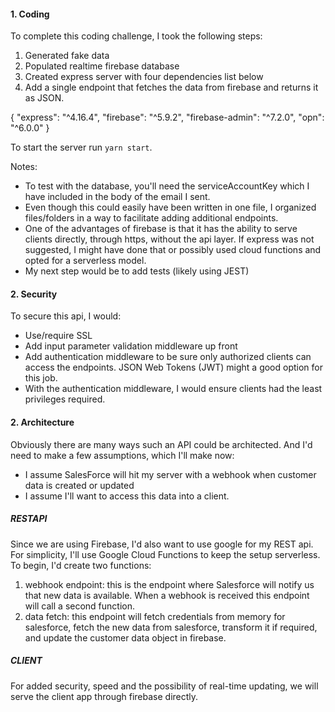#### 1. Coding

To complete this coding challenge, I took the following steps:

1. Generated fake data
1. Populated realtime firebase database
1. Created express server with four dependencies list below
1. Add a single endpoint that fetches the data from firebase and returns it as JSON.

{
  "express": "^4.16.4",
  "firebase": "^5.9.2",
  "firebase-admin": "^7.2.0",
  "opn": "^6.0.0"
}

To start the server run `yarn start`.

Notes:

- To test with the database, you'll need the serviceAccountKey which I have included in the body of the email I sent.
- Even though this could easily have been written in one file, I organized files/folders in a way to facilitate adding additional endpoints.
- One of the advantages of firebase is that it has the ability to serve clients directly, through https, without the api layer. If express was not suggested, I might have done that or possibly used cloud functions and opted for a serverless model.
- My next step would be to add tests (likely using JEST)

#### 2. Security

To secure this api, I would:
- Use/require SSL
- Add input parameter validation middleware up front
- Add authentication middleware to be sure only authorized clients can access the endpoints. JSON Web Tokens (JWT) might a good option for this job.
- With the authentication middleware, I would ensure clients had the least privileges required.

#### 2. Architecture

Obviously there are many ways such an API could be architected. And I'd need to make a few assumptions, which I'll make now:

- I assume SalesForce will hit my server with a webhook when customer data is created or updated
- I assume I'll want to access this data into a client.


##### RESTAPI

Since we are using Firebase, I'd also want to use google for my REST api. For simplicity, I'll use Google Cloud Functions to keep the setup serverless. To begin, I'd create two functions:

1. webhook endpoint: this is the endpoint where Salesforce will notify us that new data is available. When a webhook is received this endpoint will call a second function.
2. data fetch: this endpoint will fetch credentials from memory for salesforce, fetch the new data from salesforce, transform it if required, and update the customer data object in firebase.

##### CLIENT

For added security, speed and the possibility of real-time updating, we will serve the client app through firebase directly.

